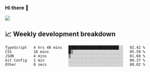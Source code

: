 ### Hi there 👋
<img align="center" src="https://github-readme-stats.vercel.app/api?username=Tumao727&show_icons=true&hide_title=true&theme=dracula" />


## 📈 Weekly development breakdown
<!--START_SECTION:waka-->

```text
TypeScript   4 hrs 40 mins   ███████████████████████░░   92.42 %
CSS          16 mins         █▒░░░░░░░░░░░░░░░░░░░░░░░   05.59 %
JSON         4 mins          ▒░░░░░░░░░░░░░░░░░░░░░░░░   01.60 %
Git Config   1 min           ░░░░░░░░░░░░░░░░░░░░░░░░░   00.37 %
Other        0 secs          ░░░░░░░░░░░░░░░░░░░░░░░░░   00.02 %
```

<!--END_SECTION:waka-->